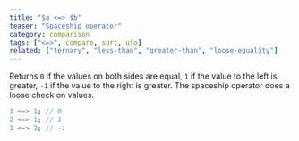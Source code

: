```yaml
---
title: "$a <=> $b"
teaser: "Spaceship operator"
category: comparison
tags: ["<=>", compare, sort, ufo]
related: ["ternary", "less-than", "greater-than", "loose-equality"]
---
```


Returns `0` if the values on both sides are equal, `1` if the value to the left is greater, `-1` if the value to the right is greater. The spaceship operator does a loose check on values.

```php
1 <=> 1; // 0
2 <=> 1; // 1
1 <=> 2; // -1
```
